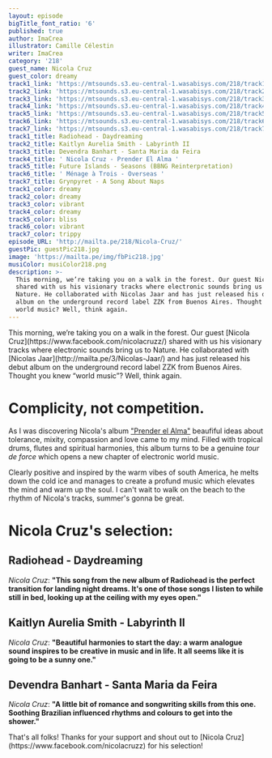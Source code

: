 ```yaml
---
layout: episode
bigTitle_font_ratio: '6'
published: true
author: ImaCrea
illustrator: Camille Célestin
writer: ImaCrea
category: '218'
guest_name: Nicola Cruz
guest_color: dreamy
track1_link: 'https://mtsounds.s3.eu-central-1.wasabisys.com/218/track1.mp3'
track2_link: 'https://mtsounds.s3.eu-central-1.wasabisys.com/218/track2.mp3'
track3_link: 'https://mtsounds.s3.eu-central-1.wasabisys.com/218/track3.mp3'
track4_link: 'https://mtsounds.s3.eu-central-1.wasabisys.com/218/track4.mp3'
track5_link: 'https://mtsounds.s3.eu-central-1.wasabisys.com/218/track5.mp3'
track6_link: 'https://mtsounds.s3.eu-central-1.wasabisys.com/218/track6.mp3'
track7_link: 'https://mtsounds.s3.eu-central-1.wasabisys.com/218/track7.mp3'
track1_title: Radiohead - Daydreaming
track2_title: Kaitlyn Aurelia Smith - Labyrinth II
track3_title: Devendra Banhart - Santa Maria da Feira
track4_title: ' Nicola Cruz - Prender El Alma '
track5_title: Future Islands - Seasons (BBNG Reinterpretation)
track6_title: ' Ménage à Trois - Overseas '
track7_title: Grynpyret - A Song About Naps
track1_color: dreamy
track2_color: dreamy
track3_color: vibrant
track4_color: dreamy
track5_color: bliss
track6_color: vibrant
track7_color: trippy
episode_URL: 'http://mailta.pe/218/Nicola-Cruz/'
guestPic: guestPic218.jpg
image: 'https://mailta.pe/img/fbPic218.jpg'
musiColor: musiColor218.png
description: >-
  This morning, we’re taking you on a walk in the forest. Our guest Nicola Cruz
  shared with us his visionary tracks where electronic sounds bring us to
  Nature. He collaborated with Nicolas Jaar and has just released his debut
  album on the underground record label ZZK from Buenos Aires. Thought you knew
  world music? Well, think again.
---
```

<p id="introduction">This morning, we’re taking you on a walk in the forest. Our guest [Nicola Cruz](https://www.facebook.com/nicolacruzz/) shared with us his visionary tracks where electronic sounds bring us to Nature. He collaborated with [Nicolas Jaar](http://mailta.pe/3/Nicolas-Jaar/) and has just released his debut album on the underground record label ZZK from Buenos Aires. Thought you knew “world music”? Well, think again.</p>

# Complicity, not competition.

As I was discovering Nicola's album ["Prender el Alma"](https://zzkrecords.bandcamp.com/album/prender-el-alma) beaufiful ideas about tolerance, mixity, compassion and love came to my mind. Filled with tropical drums, flutes and spiritual harmonies, this album turns to be a genuine _tour de force_ which opens a new chapter of electronic world music.

Clearly positive and inspired by the warm vibes of south America, he melts down the cold ice and manages to create a profund music which elevates the mind and warm up the soul. I can't wait to walk on the beach to the rhythm of Nicola's tracks, summer's gonna be great.
 
# Nicola Cruz's selection:

## Radiohead - Daydreaming

_Nicola Cruz_: **"**This song from the new album of Radiohead is the perfect transition for landing night dreams. It's one of those songs I listen to while still in bed, looking up at the ceiling with my eyes open.**"**


## Kaitlyn Aurelia Smith - Labyrinth II

_Nicola Cruz_: **"**Beautiful harmonies to start the day: a warm analogue sound inspires to be creative in music and in life. It all seems like it is going to be a sunny one.**"**

## Devendra Banhart - Santa Maria da Feira

_Nicola Cruz_: **"**A little bit of romance and songwriting skills from this one. Soothing Brazilian influenced rhythms and colours to get into the shower.**"**


<p id="outroduction">That's all folks! Thanks for your support and shout out to [Nicola Cruz](https://www.facebook.com/nicolacruzz) for his selection!</p>
